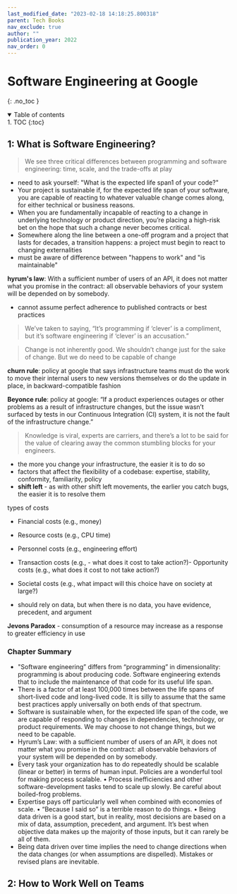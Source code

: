 ```yaml
---
last_modified_date: "2023-02-18 14:18:25.800318"
parent: Tech Books
nav_exclude: true
author: ""
publication_year: 2022
nav_order: 0
---
```


# Software Engineering at Google
{: .no_toc }


<details open markdown="block">
  <summary>
    Table of contents
  </summary>
1. TOC
{:toc}
</details>

## 1: What is Software Engineering?

> We see three critical differences between programming and software engineering: time, scale, and the trade-offs at play

- need to ask yourself: "What is the expected life span1 of your code?"
- Your project is sustainable if, for the expected life span of your software, you are capable of reacting to whatever valuable change comes along, for either technical or business reasons.
- When you are fundamentally incapable of reacting to a change in underlying technology or product direction, you’re placing a high-risk bet on the hope that such a change never becomes critical.
- Somewhere along the line between a one-off program and a project that lasts for decades, a transition happens: a project must begin to react to changing externalities
- must be aware of difference between "happens to work" and "is maintainable"

**hyrum's law**: With a sufficient number of users of an API, it does not matter what you promise in the contract: all observable behaviors of your system will be depended on by somebody.

- cannot assume perfect adherence to published contracts or best practices

> We’ve taken to saying, “It’s programming if ‘clever’ is a compliment, but it’s software engineering if ‘clever’ is an accusation.”

> Change is not inherently good. We shouldn’t change just for the sake of change. But we do need to be capable of change

**churn rule**: policy at google that says infrastructure teams must do the work to move their internal users to new versions themselves or
do the update in place, in backward-compatible fashion

**Beyonce rule**: policy at google: “If a product experiences outages or other problems as a result of infrastructure changes, but the issue wasn’t surfaced by tests in our Continuous Integration (CI) system, it is not the fault of the infrastructure change.”

> Knowledge is viral, experts are carriers, and there’s a lot to be said for the value of clearing away the common stumbling blocks for your engineers.

- the more you change your infrastructure, the easier it is to do so
- factors that affect the flexibility of a codebase: expertise, stability, conformity, familiarity, policy
- **shift left** - as with other shift left movements, the earlier you catch bugs, the easier it is to resolve them

types of costs
- Financial costs (e.g., money)
- Resource costs (e.g., CPU time)
- Personnel costs (e.g., engineering effort)
- Transaction costs (e.g., - what does it cost to take action?)- Opportunity costs (e.g., what does it cost to not take action?)
- Societal costs (e.g., what impact will this choice have on society at large?)

- should rely on data, but when there is no data, you have evidence, precedent, and argument

**Jevons Paradox** - consumption of a resource may increase as a response to greater efficiency in use

### Chapter Summary
- "Software engineering” differs from “programming” in dimensionality: programming is about producing code. Software engineering extends that to include the maintenance of that code for its useful life span.
- There is a factor of at least 100,000 times between the life spans of short-lived code and long-lived code. It is silly to assume that the same best practices apply universally on both ends of that spectrum.
- Software is sustainable when, for the expected life span of the code, we are capable of responding to changes in dependencies, technology, or product requirements. We may choose to not change things, but we need to be capable.
- Hyrum’s Law: with a sufficient number of users of an API, it does not matter what you promise in the contract: all observable behaviors of your system will be depended on by somebody.
- Every task your organization has to do repeatedly should be scalable (linear or better) in terms of human input. Policies are a wonderful tool for making process scalable.
• Process inefficiencies and other software-development tasks tend to scale up slowly. Be careful about boiled-frog problems.
- Expertise pays off particularly well when combined with economies of scale. • “Because I said so” is a terrible reason to do things. • Being data driven is a good start, but in reality, most decisions are based on a mix of data, assumption, precedent, and argument. It’s best when objective data makes up the majority of those inputs, but it can rarely be all of them.
- Being data driven over time implies the need to change directions when the data changes (or when assumptions are dispelled). Mistakes or revised plans are inevitable.

## 2: How to Work Well on Teams
